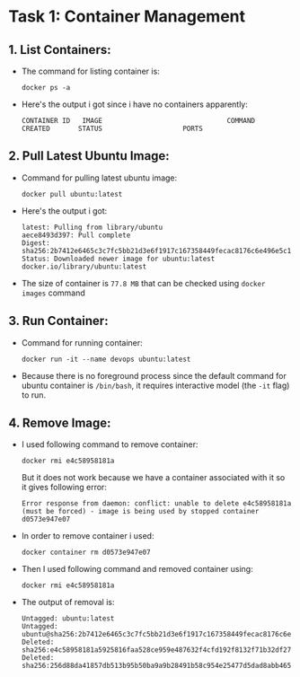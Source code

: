 
# Task 1: Container Management

## 1. List Containers:


- The command for listing container is:
    ```
    docker ps -a
    ```
- Here's the output i got since i have no containers apparently:
    ```
    CONTAINER ID   IMAGE                               COMMAND                  CREATED       STATUS                    PORTS 
    ```

## 2. Pull Latest Ubuntu Image:


- Command for pulling latest ubuntu image:
    ```
    docker pull ubuntu:latest
    ```
    
-  Here's the output i got:

    ```
    latest: Pulling from library/ubuntu
    aece8493d397: Pull complete 
    Digest: sha256:2b7412e6465c3c7fc5bb21d3e6f1917c167358449fecac8176c6e496e5c1f05f
    Status: Downloaded newer image for ubuntu:latest
    docker.io/library/ubuntu:latest
    ```
- The size of container is `77.8 MB` that can be checked using `docker images` command

## 3. Run Container:
- Command for running container:
    ```
    docker run -it --name devops ubuntu:latest
    ```
- Because there is no foreground process since the default command for ubuntu container is `/bin/bash`, it requires interactive model (the `-it` flag) to run.

## 4. Remove Image:
- I used following command to remove container:
    ```
    docker rmi e4c58958181a
    ```
    But it does not work because we have a container associated with it so it gives following error:
    ```
    Error response from daemon: conflict: unable to delete e4c58958181a (must be forced) - image is being used by stopped container d0573e947e07
    ```
- In order to remove container i used:
    ```
    docker container rm d0573e947e07
    ```

- Then I used following command and removed container using:
    ```
    docker rmi e4c58958181a
    ```
- The output of removal is:
    ```
    Untagged: ubuntu:latest
    Untagged: ubuntu@sha256:2b7412e6465c3c7fc5bb21d3e6f1917c167358449fecac8176c6e496e5c1f05f
    Deleted: sha256:e4c58958181a5925816faa528ce959e487632f4cfd192f8132f71b32df2744b4
    Deleted: sha256:256d88da41857db513b95b50ba9a9b28491b58c954e25477d5dad8abb465430b
    ``` 

